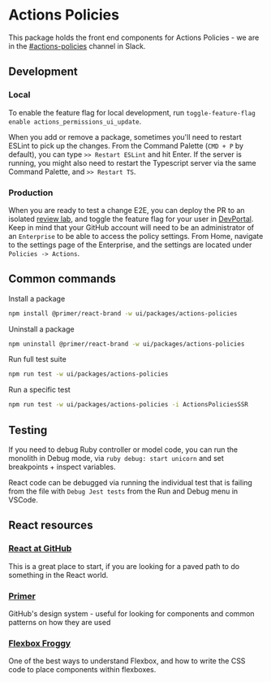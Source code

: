 # Actions Policies
This package holds the front end components for Actions Policies - we are in the [#actions-policies](https://github-grid.enterprise.slack.com/archives/C069D5K7BGF) channel in Slack.

## Development

### Local
To enable the feature flag for local development, run `toggle-feature-flag enable actions_permissions_ui_update`.

When you add or remove a package, sometimes you'll need to restart ESLint to pick up the changes. From the Command Palette (`CMD + P` by default), you can type `>> Restart ESLint` and hit Enter. If the server is running, you might also need to restart the Typescript server via the same Command Palette, and `>> Restart TS`.

### Production
When you are ready to test a change E2E, you can deploy the PR to an isolated [review lab](https://thehub.github.com/epd/engineering/devops/deployment/environments/review-lab/), and toggle the feature flag for your user in [DevPortal](https://devportal.githubapp.com/). Keep in mind that your GitHub account will need to be an administrator of an `Enterprise` to be able to access the policy settings. From Home, navigate to the settings page of the Enterprise, and the settings are located under `Policies -> Actions`.

## Common commands
Install a package
```bash
npm install @primer/react-brand -w ui/packages/actions-policies
```

Uninstall a package
```bash
npm uninstall @primer/react-brand -w ui/packages/actions-policies
```

Run full test suite
```bash
npm run test -w ui/packages/actions-policies
```

Run a specific test
```bash
npm run test -w ui/packages/actions-policies -i ActionsPoliciesSSR
```

## Testing
If you need to debug Ruby controller or model code, you can run the monolith in Debug mode, via `ruby debug: start unicorn` and set breakpoints + inspect variables.

React code can be debugged via running the individual test that is failing from the file with `Debug Jest tests` from the Run and Debug menu in VSCode.

## React resources
### [React at GitHub](https://thehub.github.com/epd/engineering/dev-practicals/frontend/react/)
This is a great place to start, if you are looking for a paved path to do something in the React world.

### [Primer](https://primer.style/)
GitHub's design system - useful for looking for components and common patterns on how they are used

### [Flexbox Froggy](https://flexboxfroggy.com/)
One of the best ways to understand Flexbox, and how to write the CSS code to place components within flexboxes.


